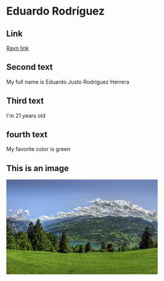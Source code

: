 # Eduardo Rodríguez
## Link
[Ravn link](https://ravn.co)
## Second text
My full name is Eduardo Justo Rodríguez Herrera
## Third text
I'm 21 years old
## fourth text
My favorite color is green
## This is an image 
<img src="./image.jpg" alt="Example image">
